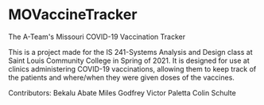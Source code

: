 # MOVaccineTracker
The A-Team's Missouri COVID-19 Vaccination Tracker

This is a project made for the IS 241-Systems Analysis and Design class at Saint Louis Community College in Spring of 2021. 
It is designed for use at clinics administering COVID-19 vaccinations, allowing them to keep track of the patients and where/when they were given doses of the vaccines.

Contributors:
Bekalu Abate
Miles Godfrey
Victor Paletta
Colin Schulte

